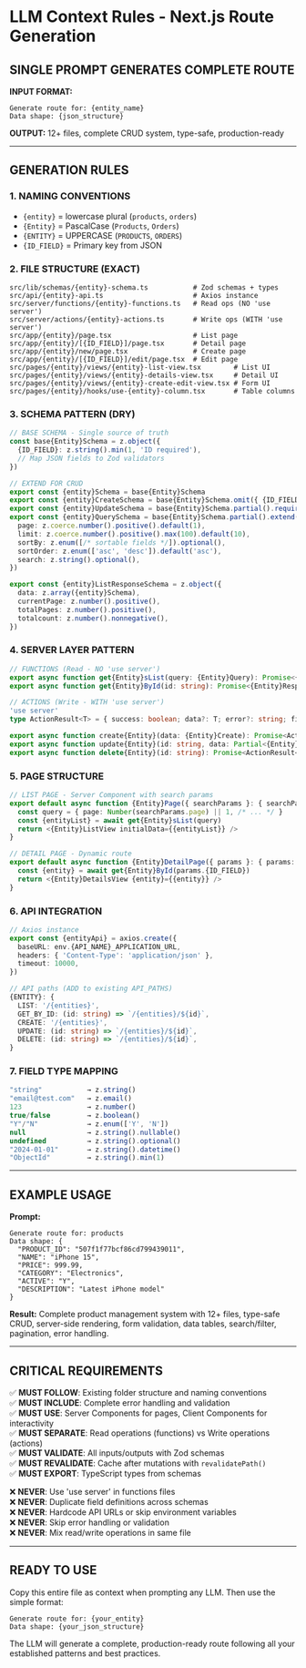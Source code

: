# LLM Context Rules - Next.js Route Generation

## SINGLE PROMPT GENERATES COMPLETE ROUTE

**INPUT FORMAT:**

```
Generate route for: {entity_name}
Data shape: {json_structure}
```

**OUTPUT:** 12+ files, complete CRUD system, type-safe, production-ready

---

## GENERATION RULES

### 1. NAMING CONVENTIONS

- `{entity}` = lowercase plural (`products`, `orders`)
- `{Entity}` = PascalCase (`Products`, `Orders`)
- `{ENTITY}` = UPPERCASE (`PRODUCTS`, `ORDERS`)
- `{ID_FIELD}` = Primary key from JSON

### 2. FILE STRUCTURE (EXACT)

```
src/lib/schemas/{entity}-schema.ts           # Zod schemas + types
src/api/{entity}-api.ts                      # Axios instance
src/server/functions/{entity}-functions.ts   # Read ops (NO 'use server')
src/server/actions/{entity}-actions.ts       # Write ops (WITH 'use server')
src/app/{entity}/page.tsx                    # List page
src/app/{entity}/[{ID_FIELD}]/page.tsx       # Detail page
src/app/{entity}/new/page.tsx                # Create page
src/app/{entity}/[{ID_FIELD}]/edit/page.tsx  # Edit page
src/pages/{entity}/views/{entity}-list-view.tsx        # List UI
src/pages/{entity}/views/{entity}-details-view.tsx     # Detail UI
src/pages/{entity}/views/{entity}-create-edit-view.tsx # Form UI
src/pages/{entity}/hooks/use-{entity}-column.tsx       # Table columns
```

### 3. SCHEMA PATTERN (DRY)

```typescript
// BASE SCHEMA - Single source of truth
const base{Entity}Schema = z.object({
  {ID_FIELD}: z.string().min(1, 'ID required'),
  // Map JSON fields to Zod validators
})

// EXTEND FOR CRUD
export const {entity}Schema = base{Entity}Schema
export const {entity}CreateSchema = base{Entity}Schema.omit({ {ID_FIELD}: true })
export const {entity}UpdateSchema = base{Entity}Schema.partial().required({ {ID_FIELD}: true })
export const {entity}QuerySchema = base{Entity}Schema.partial().extend({
  page: z.coerce.number().positive().default(1),
  limit: z.coerce.number().positive().max(100).default(10),
  sortBy: z.enum([/* sortable fields */]).optional(),
  sortOrder: z.enum(['asc', 'desc']).default('asc'),
  search: z.string().optional(),
})

export const {entity}ListResponseSchema = z.object({
  data: z.array({entity}Schema),
  currentPage: z.number().positive(),
  totalPages: z.number().positive(),
  totalcount: z.number().nonnegative(),
})
```

### 4. SERVER LAYER PATTERN

```typescript
// FUNCTIONS (Read - NO 'use server')
export async function get{Entity}sList(query: {Entity}Query): Promise<{Entity}ListResponse>
export async function get{Entity}ById(id: string): Promise<{Entity}Response | null>

// ACTIONS (Write - WITH 'use server')
'use server'
type ActionResult<T> = { success: boolean; data?: T; error?: string; fieldErrors?: Record<string, string[]> }

export async function create{Entity}(data: {Entity}Create): Promise<ActionResult<{Entity}Response>>
export async function update{Entity}(id: string, data: Partial<{Entity}Update>): Promise<ActionResult<{Entity}Response>>
export async function delete{Entity}(id: string): Promise<ActionResult<{Entity}DeleteResponse>>
```

### 5. PAGE STRUCTURE

```typescript
// LIST PAGE - Server Component with search params
export default async function {Entity}Page({ searchParams }: { searchParams: any }) {
  const query = { page: Number(searchParams.page) || 1, /* ... */ }
  const {entityList} = await get{Entity}sList(query)
  return <{Entity}ListView initialData={{entityList}} />
}

// DETAIL PAGE - Dynamic route
export default async function {Entity}DetailPage({ params }: { params: { {ID_FIELD}: string } }) {
  const {entity} = await get{Entity}ById(params.{ID_FIELD})
  return <{Entity}DetailsView {entity}={{entity}} />
}
```

### 6. API INTEGRATION

```typescript
// Axios instance
export const {entityApi} = axios.create({
  baseURL: env.{API_NAME}_APPLICATION_URL,
  headers: { 'Content-Type': 'application/json' },
  timeout: 10000,
})

// API paths (ADD to existing API_PATHS)
{ENTITY}: {
  LIST: '/{entities}',
  GET_BY_ID: (id: string) => `/{entities}/${id}`,
  CREATE: '/{entities}',
  UPDATE: (id: string) => `/{entities}/${id}`,
  DELETE: (id: string) => `/{entities}/${id}`,
}
```

### 7. FIELD TYPE MAPPING

```typescript
"string"           → z.string()
"email@test.com"   → z.email()
123                → z.number()
true/false         → z.boolean()
"Y"/"N"            → z.enum(['Y', 'N'])
null               → z.string().nullable()
undefined          → z.string().optional()
"2024-01-01"       → z.string().datetime()
"ObjectId"         → z.string().min(1)
```

---

## EXAMPLE USAGE

**Prompt:**

```
Generate route for: products
Data shape: {
  "PRODUCT_ID": "507f1f77bcf86cd799439011",
  "NAME": "iPhone 15",
  "PRICE": 999.99,
  "CATEGORY": "Electronics",
  "ACTIVE": "Y",
  "DESCRIPTION": "Latest iPhone model"
}
```

**Result:** Complete product management system with 12+ files, type-safe CRUD, server-side rendering, form validation, data tables, search/filter, pagination, error handling.

---

## CRITICAL REQUIREMENTS

✅ **MUST FOLLOW**: Existing folder structure and naming conventions  
✅ **MUST INCLUDE**: Complete error handling and validation  
✅ **MUST USE**: Server Components for pages, Client Components for interactivity  
✅ **MUST SEPARATE**: Read operations (functions) vs Write operations (actions)  
✅ **MUST VALIDATE**: All inputs/outputs with Zod schemas  
✅ **MUST REVALIDATE**: Cache after mutations with `revalidatePath()`  
✅ **MUST EXPORT**: TypeScript types from schemas

❌ **NEVER**: Use 'use server' in functions files  
❌ **NEVER**: Duplicate field definitions across schemas  
❌ **NEVER**: Hardcode API URLs or skip environment variables  
❌ **NEVER**: Skip error handling or validation  
❌ **NEVER**: Mix read/write operations in same file

---

## READY TO USE

Copy this entire file as context when prompting any LLM. Then use the simple format:

```
Generate route for: {your_entity}
Data shape: {your_json_structure}
```

The LLM will generate a complete, production-ready route following all your established patterns and best practices.
